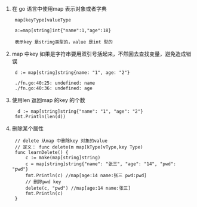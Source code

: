 1. 在 go 语言中使用map 表示对象或者字典

        map[keyType]valueType

        a:=map[string]int{"name":1,"age":18}

        表示key 是string类型的，value 是int 型的

2. map 中key 如果是字符串要用双引号括起来，不然回去查找变量，避免造成错误

        d := map[string]string{name: "1", age: "2"}

        ./fn.go:40:25: undefined: name
        ./fn.go:40:36: undefined: age

3. 使用len 返回map 的key 的个数

         d := map[string]string{"name": "1", "age": "2"}
        fmt.Println(len(d))

4. 删除某个属性

        // delete 从map 中删除key 对象的value
        // 定义： func delete(m map[kType]vType,key Type)
        func learnDelete() {
            c := make(map[string]string)
            c = map[string]string{"name": "张三", "age": "14", "pwd": "pwd"}
            fmt.Println(c) //map[age:14 name:张三 pwd:pwd]
            // 删除pwd key
            delete(c, "pwd") //map[age:14 name:张三]
            fmt.Println(c)
        }